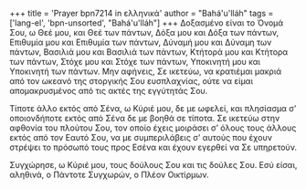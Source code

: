 +++
title = 'Prayer bpn7214 in ελληνικά'
author = "Bahá'u'lláh"
tags = ['lang-el', 'bpn-unsorted', "Bahá'u'lláh"]
+++
∆οξασµένο είναι το Όνοµά Σου, ω Θεέ µου, και Θεέ των πάντων, ∆όξα µου και ∆όξα των πάντων, Επιθυµία µου και Επιθυµία των πάντων, ∆ύναµή µου και ∆ύναµη των πάντων, Βασιλιά µου και Βασιλιά των πάντων, Κτήτορά µου και Κτήτορα των πάντων, Στόχε µου και Στόχε των πάντων, Υποκινητή µου και Υποκινητή των πάντων. Μην αφήνεις, Σε ικετεύω, να κρατιέµαι µακριά από τον ωκεανό της στοργικής Σου ευσπλαχνίας, ούτε να είµαι αποµακρυσµένος από τις ακτές της εγγύτητάς Σου.

Τίποτε άλλο εκτός από Σένα, ω Κύριέ µου, δε µε ωφελεί, και πλησίασµα σ’ οποιονδήποτε εκτός από Σένα δε µε βοηθά σε τίποτα. Σε ικετεύω στην αφθονία του πλούτου Σου, τον οποίο έχεις µοιράσει σ’ όλους τους άλλους εκτός από τον Εαυτό Σου, να µε συµπεριλάβεις σ’ αυτούς που έχουν στρέψει το πρόσωπό τους προς Εσένα και έχουν εγερθεί να Σε υπηρετούν.

Συγχώρησε, ω Κύριέ µου, τους δούλους Σου και τις δούλες Σου. Εσύ είσαι, αληθινά, ο Πάντοτε Συγχωρών, ο Πλέον Οικτίρµων.
